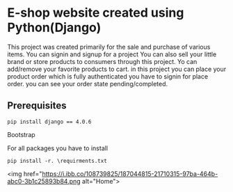 # E-shop website created using Python(Django)
This project was created primarily for the sale and purchase of various items. You can signin and signup for a project You can also sell your little brand or store products to consumers through this project. Yo can add/remove your favorite products to cart. in this project you can place your product order which is fully authenticated you have to signin for place order. you can see your order state pending/completed.

## Prerequisites
```
pip install django == 4.0.6
```
Bootstrap

For all packages you have to install
```
pip install -r. \requirments.txt
```
<img href="https://i.ibb.co/108739825/187044815-21710315-97ba-464b-abc0-3b1c25893b84.png alt="Home">

